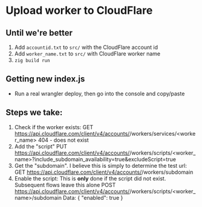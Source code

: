 Upload worker to CloudFlare
===========================

Until we're better
------------------

1. Add `accountid.txt` to `src/` with the CloudFlare account id
2. Add `worker_name.txt` to `src/` with CloudFlare worker name
3. `zig build run`

Getting new index.js
--------------------

* Run a real wrangler deploy, then go into the console and copy/paste

Steps we take:
--------------

1. Check if the worker exists:
   GET https://api.cloudflare.com/client/v4/accounts/<account id>/workers/services/<worker_name>
   404 - does not exist
2. Add the "script"
   PUT https://api.cloudflare.com/client/v4/accounts/<account id>/workers/scripts/<worker_name>?include_subdomain_availability=true&excludeScript=true
3. Get the "subdomain". I believe this is simply to determine the test url:
   GET https://api.cloudflare.com/client/v4/accounts/<account id>/workers/subdomain
4. Enable the script: This is **only** done if the script did not exist. Subsequent flows leave this alone
   POST https://api.cloudflare.com/client/v4/accounts/<account id>/workers/scripts/<worker_name>/subdomain
   Data: { "enabled": true }
